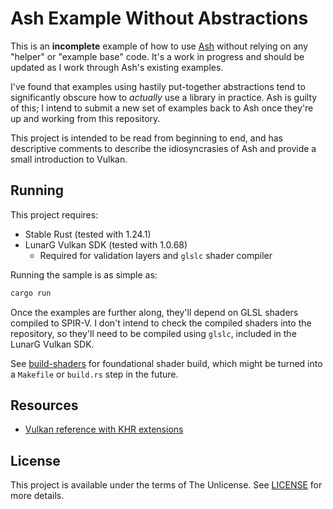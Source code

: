 # Ash Example Without Abstractions
This is an **incomplete** example of how to use [Ash](https://github.com/MaikKlein/ash) without relying on any "helper" or "example base" code. It's a work in progress and should be updated as I work through Ash's existing examples.

I've found that examples using hastily put-together abstractions tend to significantly obscure how to *actually* use a library in practice. Ash is guilty of this; I intend to submit a new set of examples back to Ash once they're up and working from this repository.

This project is intended to be read from beginning to end, and has descriptive comments to describe the idiosyncrasies of Ash and provide a small introduction to Vulkan.

## Running
This project requires:
* Stable Rust (tested with 1.24.1)
* LunarG Vulkan SDK (tested with 1.0.68)
	* Required for validation layers and `glslc` shader compiler

Running the sample is as simple as:

```sh
cargo run
```

Once the examples are further along, they'll depend on GLSL shaders compiled to SPIR-V. I don't intend to check the compiled shaders into the repository, so they'll need to be compiled using `glslc`, included in the LunarG Vulkan SDK.

See [build-shaders](build-shaders) for foundational shader build, which might be turned into a `Makefile` or `build.rs` step in the future.

## Resources
* [Vulkan reference with KHR extensions](https://www.khronos.org/registry/vulkan/specs/1.0-wsi_extensions/html/vkspec.html)

## License
This project is available under the terms of The Unlicense. See [LICENSE](LICENSE) for more details.